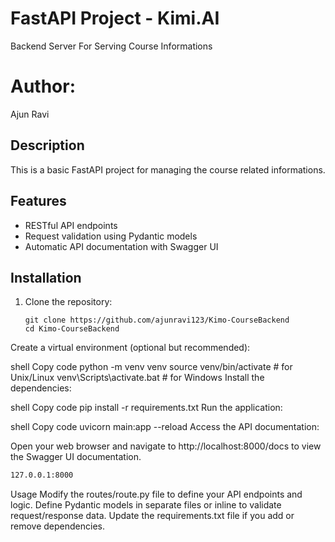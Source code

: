 
# FastAPI Project - Kimi.AI

Backend Server For Serving Course Informations

# Author:

Ajun Ravi

## Description

This is a basic FastAPI project for managing the course related informations.

## Features

- RESTful API endpoints
- Request validation using Pydantic models
- Automatic API documentation with Swagger UI

## Installation

1. Clone the repository:

   ```shell
   git clone https://github.com/ajunravi123/Kimo-CourseBackend
   cd Kimo-CourseBackend
Create a virtual environment (optional but recommended):

shell
Copy code
python -m venv venv
source venv/bin/activate  # for Unix/Linux
venv\Scripts\activate.bat  # for Windows
Install the dependencies:

shell
Copy code
pip install -r requirements.txt
Run the application:

shell
Copy code
uvicorn main:app --reload
Access the API documentation:

Open your web browser and navigate to http://localhost:8000/docs to view the Swagger UI documentation.


```sh
127.0.0.1:8000
```

Usage
Modify the routes/route.py file to define your API endpoints and logic.
Define Pydantic models in separate files or inline to validate request/response data.
Update the requirements.txt file if you add or remove dependencies.


